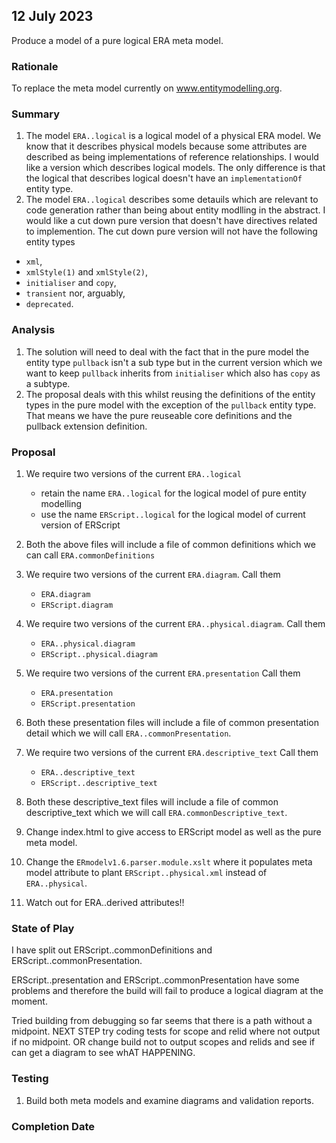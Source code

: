 

## 12 July 2023

Produce a  model of a pure logical ERA meta model.

### Rationale 
To replace the meta model currently on www.entitymodelling.org.

### Summary
1. The model `ERA..logical` is a logical model of a physical ERA model. We know that it describes physical models because
some attributes are described as being implementations of reference relationships. I would like a version which describes logical models. The only difference is that the logical that describes logical doesn't have an `implementationOf` entity type.
2. The model `ERA..logical` describes some detauils which are relevant to code generation rather than being about entity modlling in the abstract. I would like a cut down pure version that doesn't have directives related to implemention.  The cut down pure version will not have the following entity types
- `xml`,
- `xmlStyle(1)` and `xmlStyle(2)`,
- `initialiser` and `copy`,
- `transient`
nor, arguably,
- `deprecated`.

### Analysis
1. The solution will need to deal with the fact that in the pure model the entity type `pullback` isn't a sub type but in
the current version which we want to keep `pullback` inherits from `initialiser` which also has `copy` as a subtype.
2. The proposal deals with this whilst reusing the definitions of the entity types in the pure model with the exception of the `pullback` entity type. That means we have the pure reuseable core definitions and the pullback extension definition.  


### Proposal
1. We require two versions of the current `ERA..logical` 
	- retain the name `ERA..logical` for the logical model of pure entity modelling
	- use the name `ERScript..logical` for the logical model of current version of ERScript 
2. Both the above files will include a file of common definitions which we can call `ERA.commonDefinitions`
3. We require two versions of the current `ERA.diagram`. Call them
	- `ERA.diagram`
	- `ERScript.diagram`
3. We require two versions of the current `ERA..physical.diagram`. Call them
	- `ERA..physical.diagram`
	- `ERScript..physical.diagram`
4. We require two versions of the current `ERA.presentation` Call them
	- `ERA.presentation` 
	- `ERScript.presentation` 
5. Both these presentation files will include a file of common presentation detail which we will call `ERA..commonPresentation`.
4. We require two versions of the current `ERA.descriptive_text` Call them
	- `ERA..descriptive_text` 
	- `ERScript..descriptive_text` 
5. Both these descriptive_text files will include a file of common descriptive_text which we will call `ERA.commonDescriptive_text`.
6. Change index.html to give access to ERScript model as well as the pure meta model. 
7. Change the `ERmodelv1.6.parser.module.xslt` where it populates meta model attribute to plant `ERScript..physical.xml` instead of `ERA..physical`.

8. Watch out for ERA..derived attributes!!


### State of Play

I have split out ERScript..commonDefinitions and ERScript..commonPresentation. 

ERScript..presentation and ERScript..commonPresentation have some problems and therefore the build will fail to produce a logical diagram at the moment.

Tried building from debugging so far seems that there is a path without a midpoint. 
NEXT STEP try coding tests for scope and relid where not output if no midpoint. OR change build not to output scopes and relids and see if can get a diagram to see whAT HAPPENING.


### Testing
1. Build both meta models and examine diagrams and validation reports.

### Completion Date



